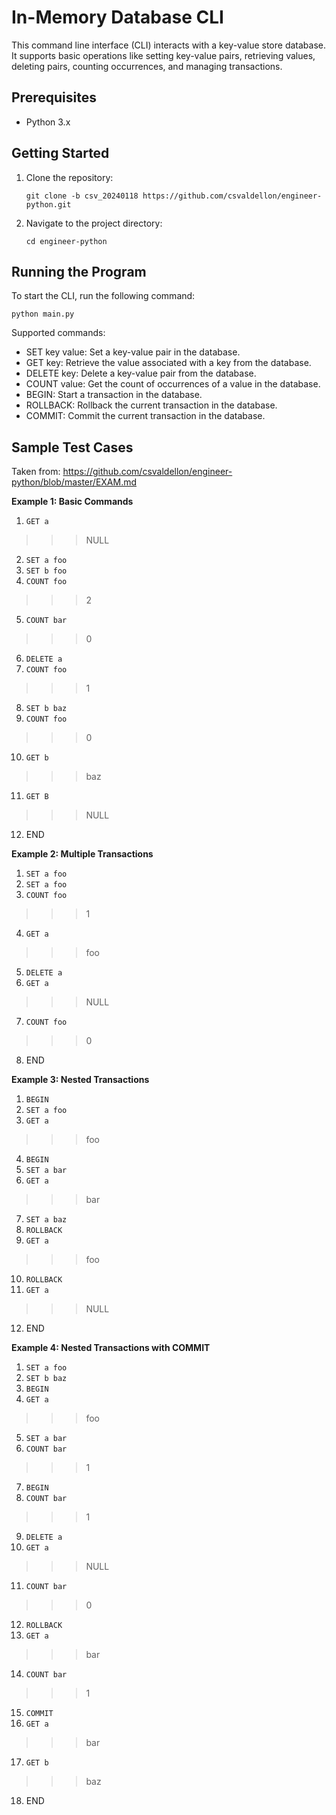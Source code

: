 # In-Memory Database CLI

This command line interface (CLI) interacts with a key-value store database. It supports basic operations like setting key-value pairs, retrieving values, deleting pairs, counting occurrences, and managing transactions.

## Prerequisites

- Python 3.x

## Getting Started

1. Clone the repository:

   `git clone -b csv_20240118 https://github.com/csvaldellon/engineer-python.git`

2. Navigate to the project directory:

   `cd engineer-python`

## Running the Program

To start the CLI, run the following command:

`python main.py`

Supported commands:

- SET key value: Set a key-value pair in the database.
- GET key: Retrieve the value associated with a key from the database.
- DELETE key: Delete a key-value pair from the database.
- COUNT value: Get the count of occurrences of a value in the database.
- BEGIN: Start a transaction in the database.
- ROLLBACK: Rollback the current transaction in the database.
- COMMIT: Commit the current transaction in the database.

## Sample Test Cases

Taken from: https://github.com/csvaldellon/engineer-python/blob/master/EXAM.md

**Example 1: Basic Commands**

1. `GET a`
>>> NULL
2. `SET a foo`
3. `SET b foo`
4. `COUNT foo`
>>> 2
5. `COUNT bar`
>>> 0
6. `DELETE a`
7. `COUNT foo`
>>> 1
8. `SET b baz`
9. `COUNT foo`
>>> 0
10. `GET b`
>>> baz
11. `GET B`
>>> NULL
12. END

**Example 2: Multiple Transactions**

1. `SET a foo`
2. `SET a foo`
3. `COUNT foo`
>>> 1
4. `GET a`
>>> foo
5. `DELETE a`
6. `GET a`
>>> NULL
7. `COUNT foo`
>>> 0
8. END

**Example 3: Nested Transactions**

1. `BEGIN`
2. `SET a foo`
3. `GET a`
>>> foo
4. `BEGIN`
5. `SET a bar`
6. `GET a`
>>> bar
7. `SET a baz`
8. `ROLLBACK`
9. `GET a`
>>> foo
10. `ROLLBACK`
11. `GET a`
>>> NULL
12. END

**Example 4: Nested Transactions with COMMIT**

1. `SET a foo`
2. `SET b baz`
3. `BEGIN`
4. `GET a`
>>> foo
5. `SET a bar`
6. `COUNT bar`
>>> 1
7. `BEGIN`
8. `COUNT bar`
>>> 1
9. `DELETE a`
10. `GET a`
>>> NULL
11. `COUNT bar`
>>> 0
12. `ROLLBACK`
13. `GET a`
>>> bar
14. `COUNT bar`
>>> 1
15. `COMMIT`
16. `GET a`
>>> bar
17. `GET b`
>>> baz
18. END
